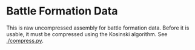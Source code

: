 # Battle Formation Data

This is raw uncompressed assembly for battle formation data.
Before it is usable, it must be compressed using the Kosinski algorithm.
See [./compress.py](./compress.py).
